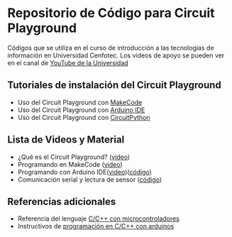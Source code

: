 # Repositorio de Código para Circuit Playground

Códigos que se utiliza en el curso de introducción a las tecnologías de información en Universidad Cenfotec. Los videos de apoyo se pueden ver en el canal de [YouTube de la Universidad](https://www.youtube.com/c/universidadcenfotec/)

## Tutoriales de instalación del Circuit Playground
- Uso del Circuit Playground con [MakeCode](https://learn.adafruit.com/adafruit-circuit-playground-express/makecode)
- Uso del Circuit Playground con [Arduino IDE](https://learn.adafruit.com/adafruit-circuit-playground-express/arduino) 
- Uso del Circuit Playground con [CircuitPython](https://learn.adafruit.com/adafruit-circuit-playground-express/circuitpython-quickstart)

## Lista de Videos y Material
- ¿Qué es el Circuit Playground? ([video](https://youtu.be/919oLCGz7Pk))
- Programando en MakeCode ([video](https://youtu.be/IQ_dFPTT0GE))
- Programando con Arduino IDE([video](https://youtu.be/0VlrpHyZfbg))([código](https://github.com/Universidad-Cenfotec/CircuitPlaygroundCode/blob/main/CP_PrimerCodigo.ino))
- Comunicación serial y lectura de sensor ([código](https://github.com/Universidad-Cenfotec/CircuitPlaygroundCode/blob/main/Ejemplo_Serial_SensorLuz.ino))

## Referencias adicionales
- Referencia del lenguaje [C/C++ con microcontroladores](https://www.arduino.cc/reference/en/)
- Instructivos de [programación en C/C++ con arduinos](https://www.instructables.com/Programaci%C3%B3n-C-En-Arduino/)

